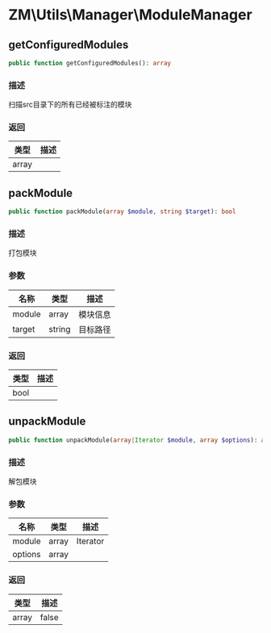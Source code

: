 # ZM\Utils\Manager\ModuleManager

## getConfiguredModules

```php
public function getConfiguredModules(): array
```

### 描述

扫描src目录下的所有已经被标注的模块

### 返回

| 类型 | 描述 |
| ---- | ----------- |
| array |  |


## packModule

```php
public function packModule(array $module, string $target): bool
```

### 描述

打包模块

### 参数

| 名称 | 类型 | 描述 |
| -------- | ---- | ----------- |
| module | array | 模块信息 |
| target | string | 目标路径 |

### 返回

| 类型 | 描述 |
| ---- | ----------- |
| bool |  |


## unpackModule

```php
public function unpackModule(array|Iterator $module, array $options): array|false
```

### 描述

解包模块

### 参数

| 名称 | 类型 | 描述 |
| -------- | ---- | ----------- |
| module | array|Iterator | 模块信息 |
| options | array |  |

### 返回

| 类型 | 描述 |
| ---- | ----------- |
| array|false | 返回解包的信息或false |
